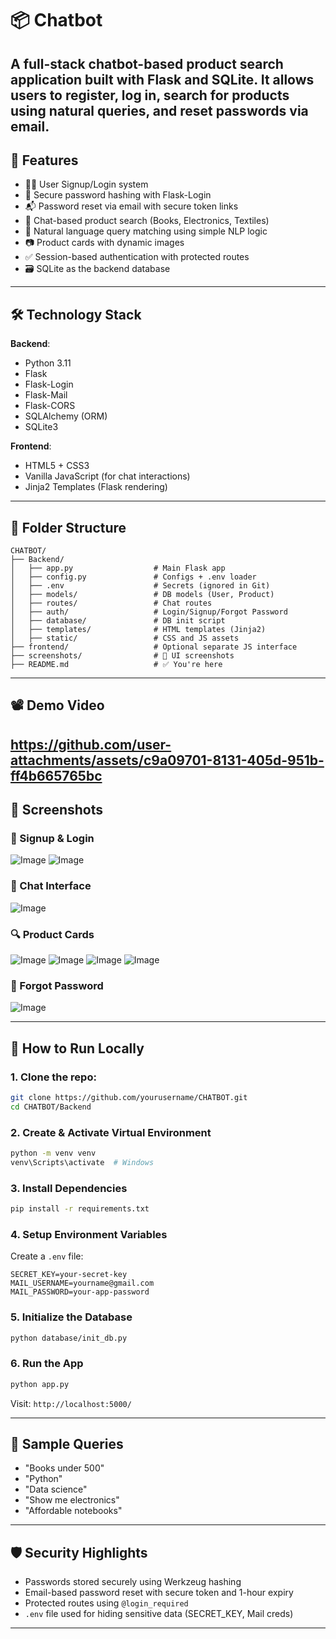 # 📦  Chatbot

A full-stack chatbot-based product search application built with Flask and SQLite. It allows users to register, log in, search for products using natural queries, and reset passwords via email.
---

## 🚀 Features

- 🧑‍💻 User Signup/Login system
- 🔐 Secure password hashing with Flask-Login
- 📬 Password reset via email with secure token links
- 🛒 Chat-based product search (Books, Electronics, Textiles)
- 🧠 Natural language query matching using simple NLP logic
- 📷 Product cards with dynamic images
- ✅ Session-based authentication with protected routes
- 🗃️ SQLite as the backend database

---

## 🛠️ Technology Stack

**Backend**:
- Python 3.11
- Flask
- Flask-Login
- Flask-Mail
- Flask-CORS
- SQLAlchemy (ORM)
- SQLite3

**Frontend**:
- HTML5 + CSS3
- Vanilla JavaScript (for chat interactions)
- Jinja2 Templates (Flask rendering)

---

## 📂 Folder Structure

```
CHATBOT/
├── Backend/
│   ├── app.py                  # Main Flask app
│   ├── config.py               # Configs + .env loader
│   ├── .env                    # Secrets (ignored in Git)
│   ├── models/                 # DB models (User, Product)
│   ├── routes/                 # Chat routes
│   ├── auth/                   # Login/Signup/Forgot Password
│   ├── database/               # DB init script
│   ├── templates/              # HTML templates (Jinja2)
│   ├── static/                 # CSS and JS assets
├── frontend/                   # Optional separate JS interface
├── screenshots/                # 📸 UI screenshots
├── README.md                   # ✅ You're here
```

---

## 📽️ Demo Video

https://github.com/user-attachments/assets/c9a09701-8131-405d-951b-ff4b665765bc
---

## 📸 Screenshots

### 🔐 Signup & Login
![Image](https://github.com/user-attachments/assets/9bb944d0-1967-4161-97da-f3af9b5d3804)
![Image](https://github.com/user-attachments/assets/ebdda088-1376-459f-9145-e68ca39e4b98)

### 💬 Chat Interface
![Image](https://github.com/user-attachments/assets/edbd0fd9-9659-4f95-94f4-5591408db962)

### 🔍 Product Cards
![Image](https://github.com/user-attachments/assets/5300f564-c31e-4a73-8159-70fe3bd11c85)
![Image](https://github.com/user-attachments/assets/62049cad-2061-42aa-8483-242f417e8401)
![Image](https://github.com/user-attachments/assets/e0059e54-ec60-4496-a0d5-1947ccbd27c7)
![Image](https://github.com/user-attachments/assets/1477786c-e7bd-4aa7-b510-78f20bfb0f3b)

### 🔁 Forgot Password
![Image](https://github.com/user-attachments/assets/71ab1739-a54a-4e3b-8abd-6a0b5c32de6f)

---

## 🧪 How to Run Locally

### 1. Clone the repo:
```bash
git clone https://github.com/yourusername/CHATBOT.git
cd CHATBOT/Backend
```

### 2. Create & Activate Virtual Environment
```bash
python -m venv venv
venv\Scripts\activate  # Windows
```

### 3. Install Dependencies
```bash
pip install -r requirements.txt
```

### 4. Setup Environment Variables
Create a `.env` file:
```env
SECRET_KEY=your-secret-key
MAIL_USERNAME=yourname@gmail.com
MAIL_PASSWORD=your-app-password
```

### 5. Initialize the Database
```bash
python database/init_db.py
```

### 6. Run the App
```bash
python app.py
```

Visit: `http://localhost:5000/`

---

## 💬 Sample Queries

- "Books under 500"
- "Python"
- "Data science"
- "Show me electronics"
- "Affordable notebooks"

---

## 🛡️ Security Highlights

- Passwords stored securely using Werkzeug hashing
- Email-based password reset with secure token and 1-hour expiry
- Protected routes using `@login_required`
- `.env` file used for hiding sensitive data (SECRET_KEY, Mail creds)

---
